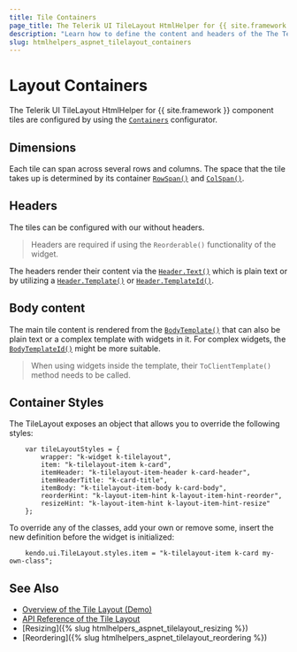 ```yaml
---
title: Tile Containers
page_title: The Telerik UI TileLayout HtmlHelper for {{ site.framework }} Documentation | TileLayout Containers
description: "Learn how to define the content and headers of the The Telerik UI TileLayout HtmlHelper for {{ site.framework }} containers."
slug: htmlhelpers_aspnet_tilelayout_containers
---
```


# Layout Containers

The Telerik UI TileLayout HtmlHelper for {{ site.framework }} component tiles are configured by using the [`Containers`](/api/Kendo.Mvc.UI.Fluent/TileLayoutBuilder#containerssystemactionkendomvcuifluenttilelayoutcontainerfactory) configurator. 

## Dimensions

Each tile can span across several rows and columns. The space that the tile takes up is determined by its container [`RowSpan()`](/api/Kendo.Mvc.UI.Fluent/TileLayoutContainerBuilder#rowspansystemdouble) and [`ColSpan()`](/api/Kendo.Mvc.UI.Fluent/TileLayoutContainerBuilder#colspansystemdouble).

## Headers

The tiles can be configured with our without headers. 

> Headers are required if using the `Reorderable()` functionality of the widget.

The headers render their content via the [`Header.Text()`](/api/Kendo.Mvc.UI.Fluent/TileLayoutContainerHeaderSettingsBuilder#textsystemstring) which is plain text or by utilizing a [`Header.Template()`](/api/Kendo.Mvc.UI.Fluent/TileLayoutContainerHeaderSettingsBuilder#templatesystemstring) or [`Header.TemplateId()`](/api/Kendo.Mvc.UI.Fluent/TileLayoutContainerHeaderSettingsBuilder#templateidsystemstring).

## Body content

The main tile content is rendered from the [`BodyTemplate()`](/api/Kendo.Mvc.UI.Fluent/TileLayoutContainerBuilder#bodytemplatesystemstring) that can also be plain text or a complex template with widgets in it. For complex widgets, the [`BodyTemplateId()`](/api/Kendo.Mvc.UI.Fluent/TileLayoutContainerBuilder#bodytemplateidsystemstring) might be more suitable.

> When using widgets inside the template, their `ToClientTemplate()` method needs to be called.

## Container Styles

The TileLayout exposes an object that allows you to override the following styles:

```
    var tileLayoutStyles = {
        wrapper: "k-widget k-tilelayout",
        item: "k-tilelayout-item k-card",
        itemHeader: "k-tilelayout-item-header k-card-header",
        itemHeaderTitle: "k-card-title",
        itemBody: "k-tilelayout-item-body k-card-body",
        reorderHint: "k-layout-item-hint k-layout-item-hint-reorder",
        resizeHint: "k-layout-item-hint k-layout-item-hint-resize"
    };
```

To override any of the classes, add your own or remove some, insert the new definition before the widget is initialized:

```
    kendo.ui.TileLayout.styles.item = "k-tilelayout-item k-card my-own-class";
```

## See Also

* [Overview of the Tile Layout (Demo)](https://demos.telerik.com/kendo-ui/tilelayout/index)
* [API Reference of the Tile Layout](/api/tilelayout)
* [Resizing]({% slug htmlhelpers_aspnet_tilelayout_resizing %})
* [Reordering]({% slug htmlhelpers_aspnet_tilelayout_reordering %})
